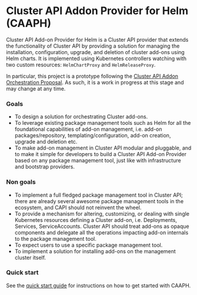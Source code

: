 # Cluster API Addon Provider for Helm (CAAPH)

Cluster API Add-on Provider for Helm is a Cluster API provider that extends the functionality of Cluster API by providing a solution for managing the installation, configuration, upgrade, and deletion of cluster add-ons using Helm charts. It is implemented using Kubernetes controllers watching with two custom resources: `HelmChartProxy` and `HelmReleaseProxy`.

In particular, this project is a prototype following the [Cluster API Addon Orchestration Proposal](https://github.com/kubernetes-sigs/cluster-api/pull/6905). As such, it is a work in progress at this stage and may change at any time.

### Goals

- To design a solution for orchestrating Cluster add-ons.
- To leverage existing package management tools such as Helm for all the foundational capabilities of add-on management, i.e. add-on packages/repository, templating/configuration, add-on creation, upgrade and deletion etc. 
- To make add-on management in Cluster API modular and pluggable, and to make it simple for developers to build a Cluster API Add-on Provider based on any package management tool, just like with infrastructure and bootstrap providers.

### Non goals

- To implement a full fledged package management tool in Cluster API; there are already several awesome package management tools in the ecosystem, and CAPI should not reinvent the wheel. 
- To provide a mechanism for altering, customizing, or dealing with single Kubernetes resources defining a Cluster add-on, i.e. Deployments, Services, ServiceAccounts. Cluster API should treat add-ons as opaque components and delegate all the operations impacting add-on internals to the package management tool.
- To expect users to use a specific package management tool.
- To implement a solution for installing add-ons on the management cluster itself.


### Quick start

See the [quick start guide](docs/quick-start.md) for instructions on how to get started with CAAPH.
